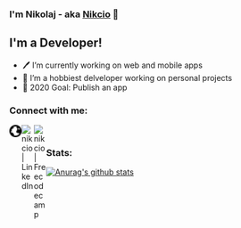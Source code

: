 ### I'm Nikolaj - aka [Nikcio][website] 👋

## I'm a Developer!
- 🖊️ I’m currently working on web and mobile apps
- 🤠 I’m a hobbiest delveloper working on personal projects
- 🤖 2020 Goal: Publish an app

### Connect with me:

[<img align="left" alt="nikcio.com" width="22px" src="https://raw.githubusercontent.com/iconic/open-iconic/master/svg/globe.svg" />][website]
[<img align="left" alt="nikcio | LinkedIn" width="22px" src="https://cdn.jsdelivr.net/npm/simple-icons@v3/icons/linkedin.svg" />][linkedin]
[<img align="left" alt="nikcio | Freecodecamp" width="22px" src="https://cdn.jsdelivr.net/npm/simple-icons@v3/icons/freecodecamp.svg" />][freecodecamp]

<br />

### Stats:

[![Anurag's github stats](https://github-readme-stats.vercel.app/api?username=nikcio&count_private=true&show_icons=true&theme=dark&hide=prs,contribs)](https://github.com/anuraghazra/github-readme-stats)

[website]: https://nikcio.com/
[linkedin]: https://linkedin.com/in/nikcio
[freecodecamp]: https://freecodecamp.org/nikcio